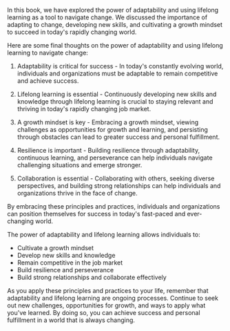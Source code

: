 
In this book, we have explored the power of adaptability and using lifelong learning as a tool to navigate change. We discussed the importance of adapting to change, developing new skills, and cultivating a growth mindset to succeed in today's rapidly changing world.

Here are some final thoughts on the power of adaptability and using lifelong learning to navigate change:

1. Adaptability is critical for success - In today's constantly evolving world, individuals and organizations must be adaptable to remain competitive and achieve success.

2. Lifelong learning is essential - Continuously developing new skills and knowledge through lifelong learning is crucial to staying relevant and thriving in today's rapidly changing job market.

3. A growth mindset is key - Embracing a growth mindset, viewing challenges as opportunities for growth and learning, and persisting through obstacles can lead to greater success and personal fulfillment.

4. Resilience is important - Building resilience through adaptability, continuous learning, and perseverance can help individuals navigate challenging situations and emerge stronger.

5. Collaboration is essential - Collaborating with others, seeking diverse perspectives, and building strong relationships can help individuals and organizations thrive in the face of change.

By embracing these principles and practices, individuals and organizations can position themselves for success in today's fast-paced and ever-changing world.

The power of adaptability and lifelong learning allows individuals to:

* Cultivate a growth mindset
* Develop new skills and knowledge
* Remain competitive in the job market
* Build resilience and perseverance
* Build strong relationships and collaborate effectively

As you apply these principles and practices to your life, remember that adaptability and lifelong learning are ongoing processes. Continue to seek out new challenges, opportunities for growth, and ways to apply what you've learned. By doing so, you can achieve success and personal fulfillment in a world that is always changing.